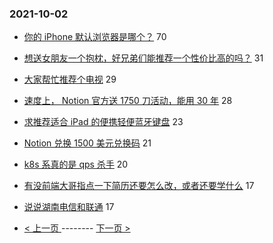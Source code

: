 ### 2021-10-02 
- [你的 iPhone 默认浏览器是哪个？](https://www.v2ex.com/t/805634) 70
- [想送女朋友一个抱枕，好兄弟们能推荐一个性价比高的吗？](https://www.v2ex.com/t/805593) 31
- [大家帮忙推荐个电视](https://www.v2ex.com/t/805635) 29
- [速度上， Notion 官方送 1750 刀活动，能用 30 年](https://www.v2ex.com/t/805597) 28
- [求推荐适合 iPad 的便携轻便蓝牙键盘](https://www.v2ex.com/t/805637) 23
- [Notion 兑换 1500 美元兑换码](https://www.v2ex.com/t/805590) 21
- [k8s 系真的是 qps 杀手](https://www.v2ex.com/t/805677) 20
- [有没前端大哥指点一下简历还要怎么改，或者还要学什么](https://www.v2ex.com/t/805612) 17
- [说说湖南电信和联通](https://www.v2ex.com/t/805617) 17 

- [ < 上一页 ](https://github.com/able8/v2ex-hot-record/blob/master/2021-10-01.md) -------- [ 下一页 > ](https://github.com/able8/v2ex-hot-record/blob/master/2021-10-03.md)